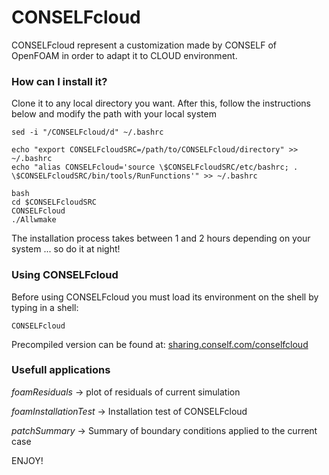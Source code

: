 # CONSELFcloud #

CONSELFcloud represent a customization made by CONSELF of OpenFOAM in order to adapt it to CLOUD environment.

### How can I install it? ###

Clone it to any local directory you want. After this, follow the instructions below and modify the path with your local system

```
sed -i "/CONSELFcloud/d" ~/.bashrc

echo "export CONSELFcloudSRC=/path/to/CONSELFcloud/directory" >> ~/.bashrc
echo "alias CONSELFcloud='source \$CONSELFcloudSRC/etc/bashrc; . \$CONSELFcloudSRC/bin/tools/RunFunctions'" >> ~/.bashrc

bash
cd $CONSELFcloudSRC
CONSELFcloud
./Allwmake

```

The installation process takes between 1 and 2 hours depending on your system ... so do it at night!

### Using CONSELFcloud ###

Before using CONSELFcloud you must load its environment on the shell by typing in a shell:

```
CONSELFcloud

```

Precompiled version can be found at: [sharing.conself.com/conselfcloud](http://sharing.conself.com/conselfcloud/)

### Usefull applications ###

*foamResiduals* -> plot of residuals of current simulation

*foamInstallationTest* -> Installation test of CONSELFcloud

*patchSummary* -> Summary of boundary conditions applied to the current case


ENJOY!
